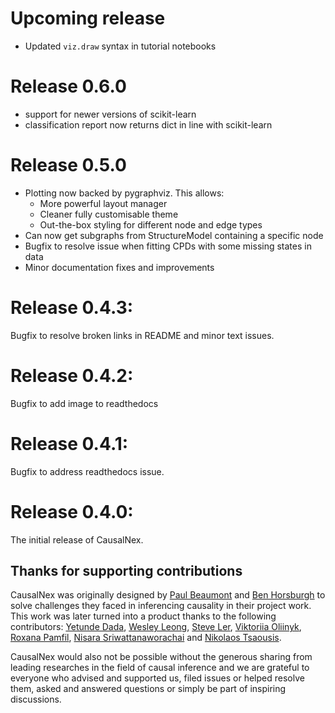 # Upcoming release

* Updated `viz.draw` syntax in tutorial notebooks

# Release 0.6.0

* support for newer versions of scikit-learn
* classification report now returns dict in line with scikit-learn

# Release 0.5.0

* Plotting now backed by pygraphviz. This allows:
   * More powerful layout manager
   * Cleaner fully customisable theme
   * Out-the-box styling for different node and edge types
* Can now get subgraphs from StructureModel containing a specific node
* Bugfix to resolve issue when fitting CPDs with some missing states in data
* Minor documentation fixes and improvements

# Release 0.4.3:

Bugfix to resolve broken links in README and minor text issues.

# Release 0.4.2:

Bugfix to add image to readthedocs

# Release 0.4.1:

Bugfix to address readthedocs issue.

# Release 0.4.0:

The initial release of CausalNex.

## Thanks for supporting contributions
CausalNex was originally designed by [Paul Beaumont](https://www.linkedin.com/in/pbeaumont/) and [Ben Horsburgh](https://www.linkedin.com/in/benhorsburgh/) to solve challenges they faced in inferencing causality in their project work. This work was later turned into a product thanks to the following contributors:
[Yetunde Dada](https://github.com/yetudada), [Wesley Leong](https://www.linkedin.com/in/wesleyleong/), [Steve Ler](https://www.linkedin.com/in/song-lim-steve-ler-380366106/), [Viktoriia Oliinyk](https://www.linkedin.com/in/victoria-oleynik/), [Roxana Pamfil](https://www.linkedin.com/in/roxana-pamfil-1192053b/), [Nisara Sriwattanaworachai](https://www.linkedin.com/in/nisara-sriwattanaworachai-795b357/) and [Nikolaos Tsaousis](https://www.linkedin.com/in/ntsaousis/).

CausalNex would also not be possible without the generous sharing from leading researches in the field of causal inference and we are grateful to everyone who advised and supported us, filed issues or helped resolve them, asked and answered questions or simply be part of inspiring discussions.
